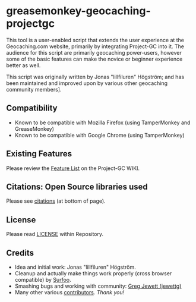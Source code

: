 ﻿# greasemonkey-geocaching-projectgc

This tool is a user-enabled script that extends the user experience at the Geocaching.com website, primarily by integrating Project-GC into it. The audience for this script are primarily geocaching power-users, however some of the basic features can make the novice or beginner experience better as well.

This script was originally written by Jonas "lillfiluren" Högström; and has been maintained and improved upon by various other geocaching community members].

## Compatibility

* Known to be compatible with Mozilla Firefox (using TamperMonkey and GreaseMonkey)
* Known to be compatible with Google Chrome (using TamperMonkey)

## Existing Features

Please review the [Feature List](https://project-gc.com/w/Project-GC_Userscript/Feature_List) on the Project-GC WIKI.

## Citations: Open Source libraries used

Please see [citations](https://project-gc.com/w/Project-GC_UserScript) (at bottom of page).

## License

Please read [LICENSE](https://github.com/magma1447/greasemonkey-geocaching-projectgc/blob/fbb9b106e26151ea3d93662bbcd4a6fd40d4f234/LICENSE) within Repository.

## Credits

* Idea and initial work: Jonas "lillfiluren" Högström.
* Cleanup and actually make things work properly (cross browser compatible) by [Surfoo](https://github.com/Surfoo).
* Smashing bugs and working with community: [Greg Jewett (jewettg)](https://github.com/jewettg)
* Many other various [contributors](https://github.com/magma1447/greasemonkey-geocaching-projectgc/graphs/contributors).  *Thank you!*

